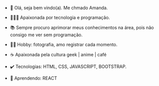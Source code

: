 - 👋 Olá, seja bem vindo(a). Me chmado Amanda.
  
- 👩🏻‍💻 Apaixonada por tecnologia e programação.
  
- 📚 Sempre procuro aprimorar meus conhecimentos na área, pois não consigo me ver sem programação.
  
- 📸🌼 Hobby: fotografia, amo registrar cada momento. 
  
- ☕️ Apaixonada pela cultura geek | anime | café

- ✔️ Tecnologias: HTML, CSS, JAVASCRIPT, BOOTSTRAP.

- 📝 Aprendendo: REACT
<!---
AmandaPVSantos/AmandaPVSantos is a ✨ special ✨ repository because its `README.md` (this file) appears on your GitHub profile.
You can click the Preview link to take a look at your changes.
--->
